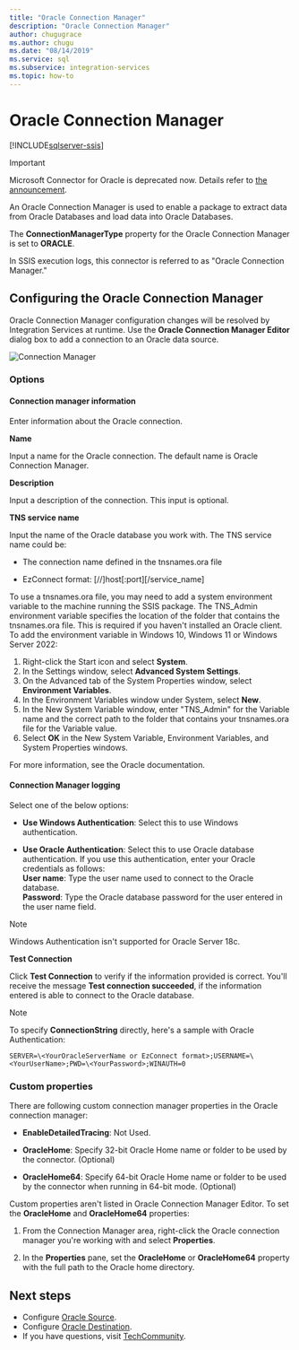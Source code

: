 ```yaml
---
title: "Oracle Connection Manager"
description: "Oracle Connection Manager"
author: chugugrace
ms.author: chugu
ms.date: "08/14/2019"
ms.service: sql
ms.subservice: integration-services
ms.topic: how-to
---
```

# Oracle Connection Manager

[!INCLUDE[sqlserver-ssis](../../includes/applies-to-version/sqlserver-ssis.md)]

> [!IMPORTANT]
> Microsoft Connector for Oracle is deprecated now. Details refer to [the announcement](https://www.microsoft.com/en-us/sql-server/blog/2025/01/21/sql-server-integration-services-ssis-microsoft-connector-for-oracle-deprecation/).

An Oracle Connection Manager is used to enable a package to extract data from Oracle Databases and load data into Oracle Databases.

The **ConnectionManagerType** property for the Oracle Connection Manager is set to **ORACLE**.

In SSIS execution logs, this connector is referred to as "Oracle Connection Manager."

## Configuring the Oracle Connection Manager

Oracle Connection Manager configuration changes will be resolved  by Integration Services at runtime. Use the **Oracle Connection Manager Editor** dialog box to add a connection to an Oracle data source.

![Connection Manager](media/oracle-connection-manager.png)

### Options

#### Connection manager information

Enter information about the Oracle connection.

**Name**

Input a name for the Oracle connection. The default name is Oracle Connection Manager. 

**Description** 

Input a description of the connection. This input is optional.

**TNS service name**

Input the name of the Oracle database you work with. The TNS service name could be:

- The connection name defined in the tnsnames.ora file

- EzConnect format: [//]host[:port][/service_name]

To use a tnsnames.ora file, you may need to add a system environment variable to the machine running the SSIS package. The TNS_Admin environment variable specifies the location of the folder that contains the tnsnames.ora file. This is required if you haven't installed an Oracle client. To add the environment variable in Windows 10, Windows 11 or Windows Server 2022: 

1. Right-click the Start icon and select **System**. 
2. In the Settings window, select **Advanced System Settings**. 
3. On the Advanced tab of the System Properties window, select **Environment Variables**.
4. In the Environment Variables window under System, select **New**. 
5. In the New System Variable window, enter "TNS_Admin" for the Variable name and the correct path to the folder that contains your tnsnames.ora file for the Variable value. 
6. Select **OK** in the New System Variable, Environment Variables, and System Properties windows. 

For more information, see the Oracle documentation.

#### Connection Manager logging

Select one of the below options:

- **Use Windows Authentication**: Select this to use Windows authentication.

- **Use Oracle Authentication**: Select this to use Oracle database authentication. If you use this authentication, enter your Oracle credentials as follows:  
	**User name**: Type the user name used to connect to the Oracle database.  
	**Password**: Type the Oracle database password for the user entered in the user name field.

> [!NOTE]
>
>Windows Authentication isn't supported for Oracle Server 18c.

**Test Connection**

Click **Test Connection** to verify if the information provided is correct. You'll receive the message **Test connection succeeded**, if the information entered is able to connect to the Oracle database.

> [!NOTE]
>
> To specify **ConnectionString** directly, here's a sample with Oracle Authentication:
>
> `SERVER=\<YourOracleServerName or EzConnect format>;USERNAME=\<YourUserName>;PWD=\<YourPassword>;WINAUTH=0`

### Custom properties

There are following custom connection manager properties in the Oracle connection manager:

- **EnableDetailedTracing**: Not Used.

- **OracleHome**: Specify 32-bit Oracle Home name or folder to be used by the connector. (Optional)

- **OracleHome64**: Specify 64-bit Oracle Home name or folder to be used by the connector when running in 64-bit mode. (Optional)

Custom properties aren't listed in Oracle Connection Manager Editor. To set the **OracleHome** and **OracleHome64** properties:

1. From the Connection Manager area, right-click the Oracle connection manager you're working with and select **Properties**.

2. In the **Properties** pane, set the **OracleHome** or **OracleHome64** property with the full path to the Oracle home directory.


## Next steps

- Configure [Oracle Source](oracle-source.md).
- Configure [Oracle Destination](oracle-destination.md).
- If you have questions, visit [TechCommunity](https://aka.ms/AA5u35j).
